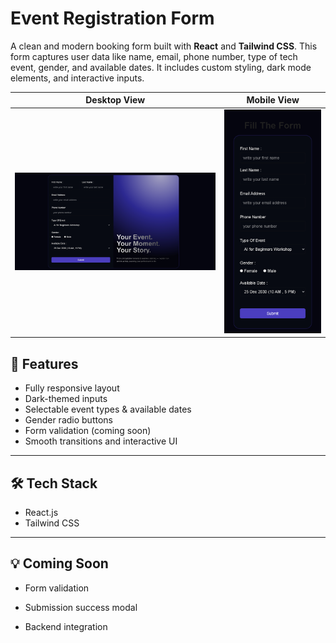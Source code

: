 # Event Registration Form

A clean and modern booking form built with **React** and **Tailwind CSS**. This form captures user data like name, email, phone number, type of tech event, gender, and available dates. It includes custom styling, dark mode elements, and interactive inputs.


| Desktop View | Mobile View |
|--------------|-------------|
| ![Desktop Screenshot](./src/assets/1%20(2).png) | ![Mobile Screenshot](./src/assets/1%20(1).png) |



## 🚀 Features

- Fully responsive layout
- Dark-themed inputs
- Selectable event types & available dates
- Gender radio buttons
- Form validation (coming soon)
- Smooth transitions and interactive UI


---

## 🛠️ Tech Stack

- React.js
- Tailwind CSS

---

## 💡 Coming Soon

- Form validation

- Submission success modal

- Backend integration

